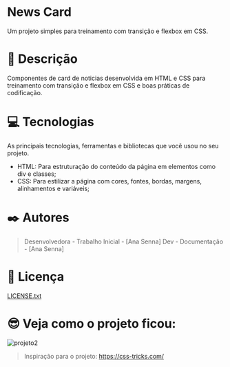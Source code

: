 # News Card
 Um projeto simples para treinamento com transição e flexbox em CSS.

 # 📝 Descrição

Componentes de card de noticias desenvolvida em HTML e CSS para treinamento com transição e flexbox em CSS e boas práticas de codificação.

# 💻 Tecnologias

As principais tecnologias, ferramentas e bibliotecas que você usou no seu projeto.

- HTML: Para estruturação do conteúdo da página em elementos como div e classes;
- CSS: Para estilizar a página com cores, fontes, bordas, margens, alinhamentos e variáveis;

# ✒️ Autores

> Desenvolvedora - Trabalho Inicial - [Ana Senna] Dev - Documentação - [Ana Senna]
> 

# 📄 Licença

[LICENSE.txt](https://github.com/Anasenna01/Calculadora/files/13481057/LICENSE.txt)

# 😎 Veja como o projeto ficou:

![projeto2](https://user-images.githubusercontent.com/109535627/200149003-4a3c874b-e7dd-459e-85ca-264afe0ee14b.png)
>Inspiração para o projeto:  https://css-tricks.com/
